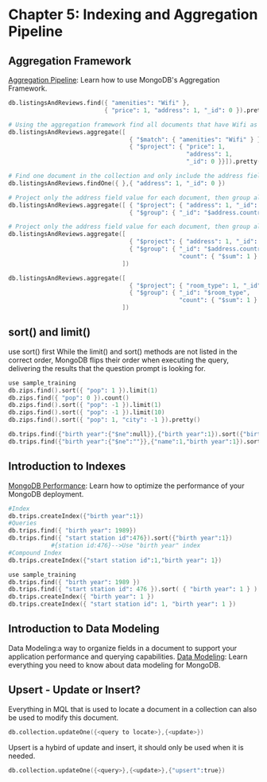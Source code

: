 # Chapter 5: Indexing and Aggregation Pipeline
## Aggregation Framework 
[Aggregation Pipeline](https://www.cnblogs.com/shanyou/p/3494854.html):
Learn how to use MongoDB's Aggregation Framework.
```s
db.listingsAndReviews.find({ "amenities": "Wifi" },
                           { "price": 1, "address": 1, "_id": 0 }).pretty()

# Using the aggregation framework find all documents that have Wifi as one of the amenities``*. Only include* ``price and address in the resulting cursor.
db.listingsAndReviews.aggregate([
                                  { "$match": { "amenities": "Wifi" } },
                                  { "$project": { "price": 1,
                                                  "address": 1,
                                                  "_id": 0 }}]).pretty()

# Find one document in the collection and only include the address field in the resulting cursor.
db.listingsAndReviews.findOne({ },{ "address": 1, "_id": 0 })

# Project only the address field value for each document, then group all documents into one document per address.country value.
db.listingsAndReviews.aggregate([ { "$project": { "address": 1, "_id": 0 }},
                                  { "$group": { "_id": "$address.country" }}])

# Project only the address field value for each document, then group all documents into one document per address.country value, and count one for each document in each group.
db.listingsAndReviews.aggregate([
                                  { "$project": { "address": 1, "_id": 0 }},
                                  { "$group": { "_id": "$address.country",
                                                "count": { "$sum": 1 } } }
                                ])

db.listingsAndReviews.aggregate([
                                  { "$project": { "room_type": 1, "_id": 0 }},
                                  { "$group": { "_id": "$room_type",
                                                "count": { "$sum": 1 } } }
                                ])
```

## sort() and limit()
use sort() first
While the limit() and sort() methods are not listed in the correct order, MongoDB flips their order when executing the query, delivering the results that the question prompt is looking for.
```s
use sample_training
db.zips.find().sort({ "pop": 1 }).limit(1)
db.zips.find({ "pop": 0 }).count()
db.zips.find().sort({ "pop": -1 }).limit(1)
db.zips.find().sort({ "pop": -1 }).limit(10)
db.zips.find().sort({ "pop": 1, "city": -1 }).pretty()

db.trips.find({"birth year":{"$ne":null}},{"birth year":1}).sort({"birth year":-1}).limit(1).pretty()
db.trips.find({"birth year":{"$ne":""}},{"name":1,"birth year":1}).sort({"birth year":-1}).limit(1).pretty()
```

## Introduction to Indexes
[MongoDB Performance](https://university.mongodb.com/courses/M201/about):
Learn how to optimize the performance of your MongoDB deployment.
```s
#Index
db.trips.createIndex({"birth year":1})
#Queries
db.trips.find({ "birth year": 1989})
db.trips.find({ "start station id":476}).sort({"birth year":1})
            #{station id:476}-->Use "birth year" index
#Compound Index
db.trips.createIndex({"start station id":1,"birth year": 1})

use sample_training
db.trips.find({ "birth year": 1989 })
db.trips.find({ "start station id": 476 }).sort( { "birth year": 1 } )
db.trips.createIndex({ "birth year": 1 })
db.trips.createIndex({ "start station id": 1, "birth year": 1 })
```

## Introduction to Data Modeling
Data Modeling:a way to organize fields in a document to support your application performance and querying capabilities.
[Data Modeling](https://university.mongodb.com/courses/M320/about):
Learn everything you need to know about data modeling for MongoDB.

## Upsert - Update or Insert?
Everything in MQL that is used to locate a document in a collection can also be used to modify this document.
```s
db.collection.updateOne({<query to locate>},{<update>})
```

Upsert is a hybird of update and insert, it should only be used when it is needed.
```s
db.collection.updateOne({<query>},{<update>},{"upsert":true})
```